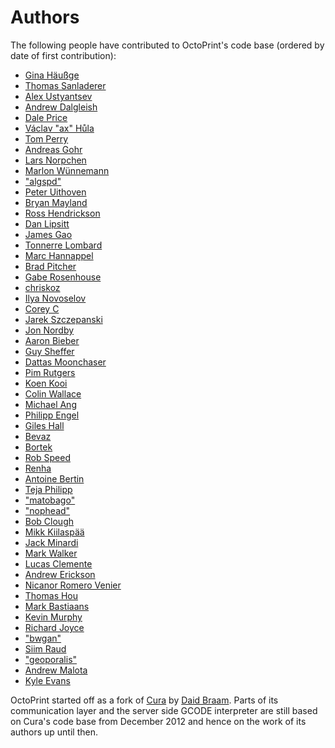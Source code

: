# Authors

The following people have contributed to OctoPrint's code base (ordered by
date of first contribution):

  * [Gina Häußge](https://github.com/foosel)
  * [Thomas Sanladerer](https://github.com/imitation)
  * [Alex Ustyantsev](https://github.com/hudbrog)
  * [Andrew Dalgleish](https://github.com/ajd4096)
  * [Dale Price](https://github.com/daprice)
  * [Václav "ax" Hůla](https://github.com/AxTheB)
  * [Tom Perry](https://github.com/daftscience)
  * [Andreas Gohr](https://github.com/splitbrain)
  * [Lars Norpchen](https://github.com/norpchen)
  * [Marlon Wünnemann](https://github.com/marwue)
  * ["algspd"](https://github.com/algspd)
  * [Peter Uithoven](https://github.com/peteruithoven)
  * [Bryan Mayland](https://github.com/CapnBry)
  * [Ross Hendrickson](https://github.com/savorywatt)
  * [Dan Lipsitt](https://github.com/DanLipsitt)
  * [James Gao](https://github.com/jamesgao)
  * [Tonnerre Lombard](https://github.com/tonnerre)
  * [Marc Hannappel](https://github.com/Salandora)
  * [Brad Pitcher](https://github.com/brad)
  * [Gabe Rosenhouse](https://github.com/rosenhouse)
  * [chriskoz](https://github.com/chriskoz)
  * [Ilya Novoselov](https://github.com/nullie)
  * [Corey C](https://github.com/C-o-r-E)
  * [Jarek Szczepanski](https://github.com/imrahil)
  * [Jon Nordby](https://github.com/jonnor)
  * [Aaron Bieber](https://github.com/qbit)
  * [Guy Sheffer](https://github.com/guysoft)
  * [Dattas Moonchaser](https://github.com/dattas)
  * [Pim Rutgers](https://github.com/Booli)
  * [Koen Kooi](https://github.com/koenkooi)
  * [Colin Wallace](https://github.com/Wallacoloo)
  * [Michael Ang](https://github.com/mangtronix)
  * [Philipp Engel](https://github.com/nosyjoe)
  * [Giles Hall](https://github.com/vishnubob)
  * [Bevaz](https://github.com/Bevaz)
  * [Bortek](https://github.com/bortek)
  * [Rob Speed](https://github.com/rspeed)
  * [Renha](https://github.com/Renha)
  * [Antoine Bertin](https://github.com/Diaoul)
  * [Teja Philipp](https://github.com/hungerpirat)
  * ["matobago"](https://github.com/matobago)
  * ["nophead"](https://github.com/nophead)
  * [Bob Clough](https://github.com/thinkl33t)
  * [Mikk Kiilaspää](https://github.com/Mikk36)
  * [Jack Minardi](https://github.com/jminardi)
  * [Mark Walker](https://github.com/markwal)
  * [Lucas Clemente](https://github.com/lucas-clemente)
  * [Andrew Erickson](https://github.com/aerickson)
  * [Nicanor Romero Venier](https://github.com/nicanor-romero)
  * [Thomas Hou](https://github.com/masterhou)
  * [Mark Bastiaans](https://github.com/markbastiaans)
  * [Kevin Murphy](https://github.com/kevingelion)
  * [Richard Joyce](https://github.com/richjoyce)
  * ["bwgan"](https://github.com/bwgan)
  * [Siim Raud](https://github.com/2ndalpha)
  * ["geoporalis"](https://github.com/geoporalis)
  * [Andrew Malota](https://github.com/2bitoperations)
  * [Kyle Evans](https://github.com/kevans91)

OctoPrint started off as a fork of [Cura](https://github.com/daid/Cura) by
[Daid Braam](https://github.com/daid). Parts of its communication layer and
the server side GCODE interpreter are still based on Cura's code base from
December 2012 and hence on the work of its authors up until then.
